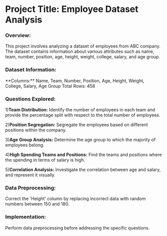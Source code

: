 
<h1>Project Title: Employee Dataset Analysis</h1>

<h3>Overview:</h3>
This project involves analyzing a dataset of employees from ABC company. The dataset contains information about various attributes such as name, team, number, position, age, height, weight, college, salary, and age group.

<h3>Dataset Information:</h3>
**Columns:**
    Name, Team, Number, Position, Age, Height, Weight, College, Salary, Age Group
    Total Rows: 458


<h3>Questions Explored:</h3>


1)**Team Distribution:**
Identify the number of employees in each team and provide the percentage split with respect to the total number of employees.

2)**Position Segregation:**
Segregate the employees based on different positions within the company.

3)**Age Group Analysis:**
Determine the age group to which the majority of employees belong.

4)**High Spending Teams and Positions:**
Find the teams and positions where the spending in terms of salary is high.

5)**Correlation Analysis:**
Investigate the correlation between age and salary, and represent it visually.

<h3>Data Preprocessing:</h3>
Correct the 'Height' column by replacing incorrect data with random numbers between 150 and 180.

<h3>Implementation:</h3>
Perform data preprocessing before addressing the specific questions.
